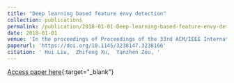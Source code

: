 ```yaml
---
title: "Deep learning based feature envy detection"
collection: publications
permalink: /publication/2018-01-01-Deep-learning-based-feature-envy-detection
date: 2018-01-01
venue: 'In the proceedings of Proceedings of the 33rd ACM/IEEE International Conference on Automated Software Engineering, ASE 2018, Montpellier, France, September 3-7, 2018'
paperurl: 'https://doi.org/10.1145/3238147.3238166'
citation: ' Hui Liu,  Zhifeng Xu,  Yanzhen Zou, '
---
```

[Access paper here](https://doi.org/10.1145/3238147.3238166){:target="_blank"}
